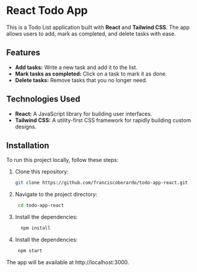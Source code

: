 # React Todo App

This is a Todo List application built with **React** and **Tailwind CSS**. The app allows users to add, mark as completed, and delete tasks with ease.

## Features

- **Add tasks:** Write a new task and add it to the list.
- **Mark tasks as completed:** Click on a task to mark it as done.
- **Delete tasks:** Remove tasks that you no longer need.

## Technologies Used

- **React:** A JavaScript library for building user interfaces.
- **Tailwind CSS:** A utility-first CSS framework for rapidly building custom designs.

## Installation

To run this project locally, follow these steps:

1. Clone this repository:
   
   ```bash
   git clone https://github.com/franciscoberardo/todo-app-react.git

2. Navigate to the project directory:

   ```bash
    cd todo-app-react

3. Install the dependencies:

   ```bash
     npm install

4. Install the dependencies:

   ```bash
    npm start

The app will be available at http://localhost:3000.


   
